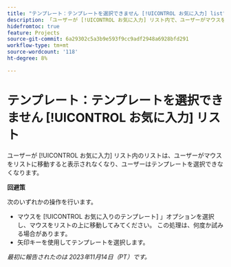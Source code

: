 ```yaml
---
title: "テンプレート：テンプレートを選択できません [!UICONTROL お気に入力] list"
description: 「ユーザーが [!UICONTROL お気に入力] リスト内で、ユーザーがマウスをリストに移動するとリストが消え、ユーザーはテンプレートを選択できなくなります。」
hidefromtoc: true
feature: Projects
source-git-commit: 6a29302c5a3b9e593f9cc9adf2948a6928bfd291
workflow-type: tm+mt
source-wordcount: '118'
ht-degree: 8%

---
```



# テンプレート：テンプレートを選択できません [!UICONTROL お気に入力] リスト

ユーザーが [!UICONTROL お気に入力] リスト内のリストは、ユーザーがマウスをリストに移動すると表示されなくなり、ユーザーはテンプレートを選択できなくなります。

**回避策**

次のいずれかの操作を行います。

* マウスを [!UICONTROL お気に入りのテンプレート] 」オプションを選択し、マウスをリストの上に移動してみてください。 この処理は、何度か試みる場合があります。
* 矢印キーを使用してテンプレートを選択します。

_最初に報告されたのは 2023年11月14日（PT）です。_
